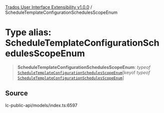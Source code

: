 [Trados User Interface Extensibility v1.0.0](../wiki/globals) / ScheduleTemplateConfigurationSchedulesScopeEnum

# Type alias: ScheduleTemplateConfigurationSchedulesScopeEnum

> **ScheduleTemplateConfigurationSchedulesScopeEnum**: *typeof* [`ScheduleTemplateConfigurationSchedulesScopeEnum`](../wiki/Variable.ScheduleTemplateConfigurationSchedulesScopeEnum)\[keyof *typeof* [`ScheduleTemplateConfigurationSchedulesScopeEnum`](../wiki/Variable.ScheduleTemplateConfigurationSchedulesScopeEnum)\]

## Source

lc-public-api/models/index.ts:6597
